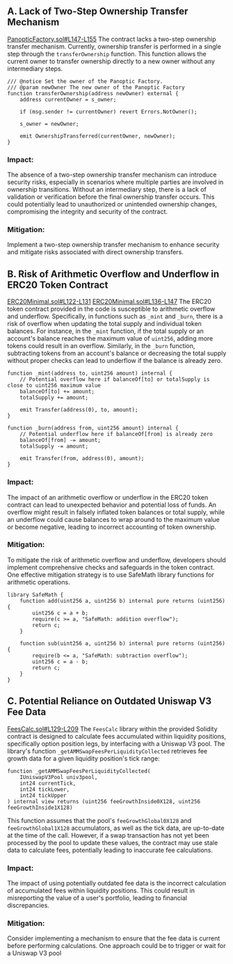 ## A. Lack of Two-Step Ownership Transfer Mechanism
[PanopticFactory.sol#L147-L155](https://github.com/code-423n4/2024-04-panoptic/blob/833312ebd600665b577fbd9c03ffa0daf250ed24/contracts/PanopticFactory.sol#L147-L155)
The contract lacks a two-step ownership transfer mechanism. Currently, ownership transfer is performed in a single step through the `transferOwnership` function. This function allows the current owner to transfer ownership directly to a new owner without any intermediary steps.
```solidity
/// @notice Set the owner of the Panoptic Factory.
/// @param newOwner The new owner of the Panoptic Factory
function transferOwnership(address newOwner) external {
    address currentOwner = s_owner;

    if (msg.sender != currentOwner) revert Errors.NotOwner();

    s_owner = newOwner;

    emit OwnershipTransferred(currentOwner, newOwner);
}
```
### Impact:
The absence of a two-step ownership transfer mechanism can introduce security risks, especially in scenarios where multiple parties are involved in ownership transitions. Without an intermediary step, there is a lack of validation or verification before the final ownership transfer occurs. This could potentially lead to unauthorized or unintended ownership changes, compromising the integrity and security of the contract.

### Mitigation:
Implement a two-step ownership transfer mechanism to enhance security and mitigate risks associated with direct ownership transfers. 
## B. Risk of Arithmetic Overflow and Underflow in ERC20 Token Contract
[ERC20Minimal.sol#L122-L131](https://github.com/code-423n4/2024-04-panoptic/blob/833312ebd600665b577fbd9c03ffa0daf250ed24/contracts/tokens/ERC20Minimal.sol#L122-L131)
[ERC20Minimal.sol#L136-L147](https://github.com/code-423n4/2024-04-panoptic/blob/833312ebd600665b577fbd9c03ffa0daf250ed24/contracts/tokens/ERC20Minimal.sol#L136-L147)
The ERC20 token contract provided in the code is susceptible to arithmetic overflow and underflow. Specifically, in functions such as `_mint` and `_burn`, there is a risk of overflow when updating the total supply and individual token balances. For instance, in the `_mint` function, if the total supply or an account's balance reaches the maximum value of `uint256`, adding more tokens could result in an overflow. Similarly, in the `_burn` function, subtracting tokens from an account's balance or decreasing the total supply without proper checks can lead to underflow if the balance is already zero.

```solidity
function _mint(address to, uint256 amount) internal {
    // Potential overflow here if balanceOf[to] or totalSupply is close to uint256 maximum value
    balanceOf[to] += amount;
    totalSupply += amount;
    
    emit Transfer(address(0), to, amount);
}

function _burn(address from, uint256 amount) internal {
    // Potential underflow here if balanceOf[from] is already zero
    balanceOf[from] -= amount;
    totalSupply -= amount;
    
    emit Transfer(from, address(0), amount);
}
```
### Impact:
The impact of an arithmetic overflow or underflow in the ERC20 token contract can lead to unexpected behavior and potential loss of funds. An overflow might result in falsely inflated token balances or total supply, while an underflow could cause balances to wrap around to the maximum value or become negative, leading to incorrect accounting of token ownership.
### Mitigation:
To mitigate the risk of arithmetic overflow and underflow, developers should implement comprehensive checks and safeguards in the token contract. One effective mitigation strategy is to use SafeMath library functions for arithmetic operations. 
```solidity
library SafeMath {
    function add(uint256 a, uint256 b) internal pure returns (uint256) {
        uint256 c = a + b;
        require(c >= a, "SafeMath: addition overflow");
        return c;
    }

    function sub(uint256 a, uint256 b) internal pure returns (uint256) {
        require(b <= a, "SafeMath: subtraction overflow");
        uint256 c = a - b;
        return c;
    }
}

```

## C. Potential Reliance on Outdated Uniswap V3 Fee Data
[FeesCalc.sol#L129-L209](https://github.com/code-423n4/2024-04-panoptic/blob/833312ebd600665b577fbd9c03ffa0daf250ed24/contracts/libraries/FeesCalc.sol#L129-L209)
The `FeesCalc` library within the provided Solidity contract is designed to calculate fees accumulated within liquidity positions, specifically option position legs, by interfacing with a Uniswap V3 pool. The library's function `_getAMMSwapFeesPerLiquidityCollected` retrieves fee growth data for a given liquidity position's tick range:
```solidity
function _getAMMSwapFeesPerLiquidityCollected(
    IUniswapV3Pool univ3pool,
    int24 currentTick,
    int24 tickLower,
    int24 tickUpper
) internal view returns (uint256 feeGrowthInside0X128, uint256 feeGrowthInside1X128)
```
This function assumes that the pool's `feeGrowthGlobal0X128` and `feeGrowthGlobal1X128` accumulators, as well as the tick data, are up-to-date at the time of the call. However, if a swap transaction has not yet been processed by the pool to update these values, the contract may use stale data to calculate fees, potentially leading to inaccurate fee calculations.
### Impact:
 The impact of using potentially outdated fee data is the incorrect calculation of accumulated fees within liquidity positions. This could result in misreporting the value of a user's portfolio, leading to financial discrepancies.

### Mitigation:
Consider implementing a mechanism to ensure that the fee data is current before performing calculations. One approach could be to trigger or wait for a Uniswap V3 pool